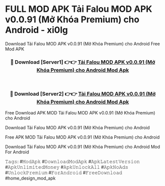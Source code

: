 # FULL MOD APK Tải Falou MOD APK v0.0.91 (Mở Khóa Premium) cho Android - xi0lg
Download Tải Falou MOD APK v0.0.91 (Mở Khóa Premium) cho Android Free Mod APK

<div align="center">
<h3>🔴 Download [Server1] 👉👉 <a href="https://apk-comot.site?title=Tải_Falou_MOD_APK_v0.0.91_(Mở_Khóa_Premium)_cho_Android">Tải Falou MOD APK v0.0.91 (Mở Khóa Premium) cho Android Mod Apk</a></h3><br>

<h3>🔴 Download [Server2] 👉👉 <a href="https://apk-comot.site?title=Tải_Falou_MOD_APK_v0.0.91_(Mở_Khóa_Premium)_cho_Android">Tải Falou MOD APK v0.0.91 (Mở Khóa Premium) cho Android Mod Apk</a></h3>
</div>


Free Download APK MOD Tải Falou MOD APK v0.0.91 (Mở Khóa Premium) cho Android

Download Tải Falou MOD APK v0.0.91 (Mở Khóa Premium) cho Android 

Free APK MOD Tải Falou MOD APK v0.0.91 (Mở Khóa Premium) cho Android 

Download Tải Falou MOD APK v0.0.91 (Mở Khóa Premium) cho Android Mod For Android

𝚃𝚊𝚐𝚜: #𝙼𝚘𝚍𝙰𝚙𝚔 #𝙳𝚘𝚠𝚗𝚕𝚘𝚊𝚍𝙼𝚘𝚍𝙰𝚙𝚔 #𝙰𝚙𝚔𝙻𝚊𝚝𝚎𝚜𝚝𝚅𝚎𝚛𝚜𝚒𝚘𝚗 #𝙰𝚙𝚔𝚄𝚗𝚕𝚒𝚖𝚒𝚝𝚎𝚍𝙼𝚘𝚗𝚎𝚢 #𝙰𝚙𝚔𝚄𝚗𝚕𝚘𝚌𝚔𝙰𝚕𝚕 #𝙰𝚙𝚔𝙽𝚘𝙰𝚍𝚜 #𝚄𝚗𝚕𝚘𝚌𝚔𝙿𝚛𝚎𝚖𝚒𝚞𝚖 #𝙵𝚘𝚛𝙰𝚗𝚍𝚛𝚘𝚒𝚍 #𝙵𝚛𝚎𝚎𝙳𝚘𝚠𝚗𝚕𝚘𝚊𝚍 #home_design_mod_apk